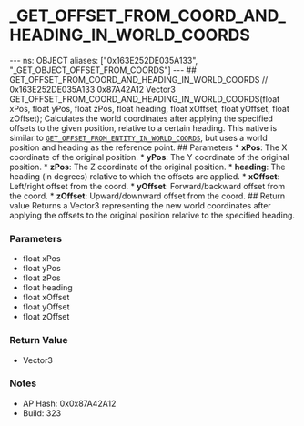 # _GET_OFFSET_FROM_COORD_AND_HEADING_IN_WORLD_COORDS

--- ns: OBJECT aliases: ["0x163E252DE035A133", "_GET_OBJECT_OFFSET_FROM_COORDS"] --- ## GET_OFFSET_FROM_COORD_AND_HEADING_IN_WORLD_COORDS  // 0x163E252DE035A133 0x87A42A12 Vector3 GET_OFFSET_FROM_COORD_AND_HEADING_IN_WORLD_COORDS(float xPos, float yPos, float zPos, float heading, float xOffset, float yOffset, float zOffset);  Calculates the world coordinates after applying the specified offsets to the given position, relative to a certain heading. This native is similar to [`GET_OFFSET_FROM_ENTITY_IN_WORLD_COORDS`](#_0x1899F328B0E12848), but uses a world position and heading as the reference point.  ## Parameters * **xPos**: The X coordinate of the original position. * **yPos**: The Y coordinate of the original position. * **zPos**: The Z coordinate of the original position. * **heading**: The heading (in degrees) relative to which the offsets are applied. * **xOffset**: Left/right offset from the coord. * **yOffset**: Forward/backward offset from the coord. * **zOffset**: Upward/downward offset from the coord.  ## Return value Returns a Vector3 representing the new world coordinates after applying the offsets to the original position relative to the specified heading.

### Parameters
* float xPos
* float yPos
* float zPos
* float heading
* float xOffset
* float yOffset
* float zOffset

### Return Value
* Vector3

### Notes
* AP Hash: 0x0x87A42A12
* Build: 323


